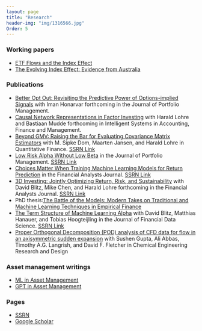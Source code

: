 ```yaml
---
layout: page
title: "Research"
header-img: "img/1316566.jpg"
Order: 5
---
```


### Working papers
* [ETF Flows and the Index Effect](https://papers.ssrn.com/sol3/papers.cfm?abstract_id=4875607)
* [The Evolving Index Effect: Evidence from Australia](https://papers.ssrn.com/sol3/papers.cfm?abstract_id=4779993)

### Publications
* [Better Opt Out: Revisiting the Predictive Power of Options-implied Signals](https://papers.ssrn.com/sol3/papers.cfm?abstract_id=4766424) with Iman Honarvar forthcoming in the Journal of Portfolio Management.
* [Causal Network Representations in Factor Investing](https://papers.ssrn.com/sol3/papers.cfm?abstract_id=4679870) with Harald Lohre and Bastiaan Mudde forthcoming in Intelligent Systems in Accounting, Finance and Management.
* [Beyond GMV: Raising the Bar for Evaluating Covariance Matrix Estimators](https://www.tandfonline.com/doi/full/10.1080/14697688.2025.2468268) with M. Sipke Dom, Maarten Jansen, and Harald Lohre in Quantitative Finance. [SSRN Link](https://papers.ssrn.com/sol3/papers.cfm?abstract_id=4684926)
* [Low Risk Alpha Without Low Beta](https://www.pm-research.com/content/iijpormgmt/early/2024/12/18/jpm20241657) in the Journal of Portfolio Management. [SSRN Link](https://papers.ssrn.com/sol3/papers.cfm?abstract_id=5005746)
* [Choices Matter When Training Machine Learning Models for Return Prediction](https://www.tandfonline.com/doi/full/10.1080/0015198X.2024.2388024) in the Financial Analysts Journal. [SSRN Link](https://papers.ssrn.com/sol3/papers.cfm?abstract_id=4497739)
* [3D Investing: Jointly Optimizing Return, Risk, and Sustainability](https://www.tandfonline.com/doi/full/10.1080/0015198X.2024.2335142) with David Blitz, Mike Chen, and Harald Lohre forthcoming in the Financial Analysts Journal. [SSRN Link](https://papers.ssrn.com/sol3/papers.cfm?abstract_id=4670534)
* PhD thesis:[The Battle of the Models: Modern Takes on Traditional and Machine Learning Techniques in Empirical Finance](https://opus.lib.uts.edu.au/handle/10453/173605)
* [The Term Structure of Machine Learning Alpha](https://doi.org/10.3905/jfds.2023.1.135) with David Blitz, Matthias Hanauer, and Tobias Hoogteijling in the Journal of Financial Data Science. [SSRN Link](https://papers.ssrn.com/sol3/papers.cfm?abstract_id=4474637)
* [Proper Orthogonal Decomposition (POD) analysis of CFD data for flow in an axisymmetric sudden expansion](https://doi.org/10.1016/j.cherd.2017.05.017)
with Sushen Gupta, Ali Abbas, Timothy A.G. Langrish, and David F. Fletcher in Chemical Engineering Research and Design

### Asset management writings

* [ML in Asset Management](https://www.robeco.com/en-int/insights/2023/03/machine-learning-models-can-spot-interesting-interactions)
* [GPT in Asset Management](https://www.robeco.com/en-int/insights/2023/04/harnessing-gpt-for-smarter-asset-management-prospects-and-perils)


### Pages
* [SSRN](https://papers.ssrn.com/sol3/cf_dev/AbsByAuth.cfm?per_id=2982867)
* [Google Scholar](https://scholar.google.com/citations?user=DOKjT8EAAAAJ&hl=en)